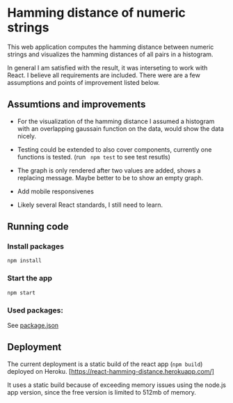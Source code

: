 # Hamming distance of numeric strings

This web application computes the hamming distance between numeric strings and visualizes the hamming distances of all
pairs in a histogram.

In general I am satisfied with the result, it was interseting to work with React. I believe all requirements are included. There were are a few assumptions and points of improvement listed below.

## Assumtions and improvements
- For the visualization of the hamming distance I assumed a histogram with an overlapping gaussain function on the data, would show the data nicely.

- Testing could be extended to also cover components, currently one functions is tested. (run ``` npm test``` to see test resutls)

- The graph is only rendered after two values are added, shows a replacing message. Maybe better to be to show an empty graph.

- Add mobile responsivenes

- Likely several React standards, I still need to learn. 
## Running code
### Install packages
```npm install```
### Start the app
```npm start```


### Used packages:
See [package.json](https://github.com/WSeubring/React-hamming-distance/blob/main/package.json)

## Deployment
The current deployment is a static build of the react app (```npm build```) deployed on Heroku.
[https://react-hamming-distance.herokuapp.com/]

It uses a static build because of exceeding memory issues using the node.js app version, since the free version is limited to 512mb of memory.